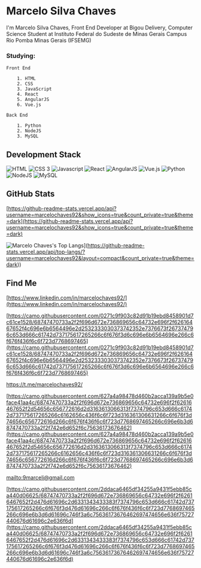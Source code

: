 # Marcelo Silva Chaves

I'm Marcelo Silva Chaves, Front End Developer at Bigou Delivery, Computer Science Student at Instituto Federal do Sudeste de Minas Gerais Campus Rio Pomba Minas Gerais (IFSEMG)

### Studying:

    Front End

        1. HTML
        2. CSS
        3. JavaScript
        4. React
        5. AngularJS
        6. Vue.js

    Back End

        1. Python
        2. NodeJS
        3. MySQL

## Development Stack

<img src="[https://img.icons8.com/nolan/48/html-5.png](https://img.icons8.com/nolan/48/html-5.png)" title="HTML"  />
<img src="[https://img.icons8.com/color/48/000000/css3.png](https://img.icons8.com/color/48/000000/css3.png)" title="CSS 3" />
<img src="[https://img.icons8.com/color/48/000000/javascript.png](https://img.icons8.com/color/48/000000/javascript.png)" title="Javascript" />
<img src="[https://img.icons8.com/office/48/undefined/react.png](https://img.icons8.com/office/48/undefined/react.png)" title="React"/>
<img src="[https://img.icons8.com/color/48/undefined/angularjs.png](https://img.icons8.com/color/48/undefined/angularjs.png)" title="AngularJS" />
<img src="[https://img.icons8.com/external-tal-revivo-shadow-tal-revivo/48/undefined/external-vuejs-an-open-source-javascript-framework-for-building-user-interfaces-and-single-page-applications-logo-shadow-tal-revivo.png](https://img.icons8.com/external-tal-revivo-shadow-tal-revivo/48/undefined/external-vuejs-an-open-source-javascript-framework-for-building-user-interfaces-and-single-page-applications-logo-shadow-tal-revivo.png)" title="Vue.js"/>
<img src="[https://img.icons8.com/color/48/000000/python.png](https://img.icons8.com/color/48/000000/python.png)" title="Python" />
<img src="[https://img.icons8.com/color/48/000000/nodejs.png](https://img.icons8.com/color/48/000000/nodejs.png)" title="NodeJS" />
<img src="[https://img.icons8.com/metro/48/000000/mysql.png](https://img.icons8.com/metro/48/000000/mysql.png)" title="MySQL" />

## GitHub Stats

[https://github-readme-stats.vercel.app/api?username=marcelochaves92&show_icons=true&count_private=true&theme=dark](https://github-readme-stats.vercel.app/api?username=marcelochaves92&show_icons=true&count_private=true&theme=dark)

![Marcelo Chaves's Top Langs]([https://github-readme-stats.vercel.app/api/top-langs/?username=marcelochaves92&layout=compact&count_private=true&theme=dark)](https://github-readme-stats.vercel.app/api/top-langs/?username=marcelochaves92&layout=compact&count_private=true&theme=dark))

## Find Me

[https://www.linkedin.com/in/marcelochaves92/](https://www.linkedin.com/in/marcelochaves92/) 

[https://camo.githubusercontent.com/0271c9f903c82d91b19ebd8458901d7c61ce1528/68747470733a2f2f696d672e736869656c64732e696f2f62616467652f4c696e6b6564496e2d2532333030373742352e7376673f267374796c653d666c61742d737175617265266c6f676f3d6c696e6b6564696e266c6f676f436f6c6f723d7768697465](https://camo.githubusercontent.com/0271c9f903c82d91b19ebd8458901d7c61ce1528/68747470733a2f2f696d672e736869656c64732e696f2f62616467652f4c696e6b6564496e2d2532333030373742352e7376673f267374796c653d666c61742d737175617265266c6f676f3d6c696e6b6564696e266c6f676f436f6c6f723d7768697465)

https://t.me/marcelochaves92/

[https://camo.githubusercontent.com/627a4a98478d460b2acca139a9b5e0face41aa4c/68747470733a2f2f696d672e736869656c64732e696f2f62616467652f2d54656c656772616d2d3163613066313f7374796c653d666c61742d737175617265266c6162656c436f6c6f723d316361306631266c6f676f3d74656c656772616d266c6f676f436f6c6f723d7768697465266c696e6b3d68747470733a2f2f742e6d652f6c75636173676462](https://camo.githubusercontent.com/627a4a98478d460b2acca139a9b5e0face41aa4c/68747470733a2f2f696d672e736869656c64732e696f2f62616467652f2d54656c656772616d2d3163613066313f7374796c653d666c61742d737175617265266c6162656c436f6c6f723d316361306631266c6f676f3d74656c656772616d266c6f676f436f6c6f723d7768697465266c696e6b3d68747470733a2f2f742e6d652f6c75636173676462)

[mailto:9marceli@gmail.com](mailto:9marceli@gmail.com)

[https://camo.githubusercontent.com/2ddaca6465df34255a9431f5ebb85ca440d06625/68747470733a2f2f696d672e736869656c64732e696f2f62616467652f2d476d61696c2d6331343433383f7374796c653d666c61742d737175617265266c6f676f3d476d61696c266c6f676f436f6c6f723d7768697465266c696e6b3d6d61696c746f3a6c75636173676462697474656e636f75727440676d61696c2e636f6d](https://camo.githubusercontent.com/2ddaca6465df34255a9431f5ebb85ca440d06625/68747470733a2f2f696d672e736869656c64732e696f2f62616467652f2d476d61696c2d6331343433383f7374796c653d666c61742d737175617265266c6f676f3d476d61696c266c6f676f436f6c6f723d7768697465266c696e6b3d6d61696c746f3a6c75636173676462697474656e636f75727440676d61696c2e636f6d)
